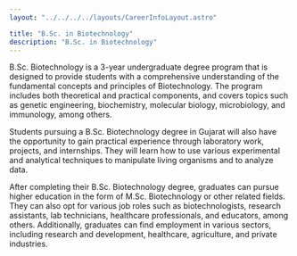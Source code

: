 ```yaml
---
layout: "../../../../layouts/CareerInfoLayout.astro"

title: "B.Sc. in Biotechnology"
description: "B.Sc. in Biotechnology"
---
```


B.Sc. Biotechnology is a 3-year undergraduate degree program that is designed to provide students with a comprehensive understanding of the fundamental concepts and principles of Biotechnology. The program includes both theoretical and practical components, and covers topics such as genetic engineering, biochemistry, molecular biology, microbiology, and immunology, among others.

Students pursuing a B.Sc. Biotechnology degree in Gujarat will also have the opportunity to gain practical experience through laboratory work, projects, and internships. They will learn how to use various experimental and analytical techniques to manipulate living organisms and to analyze data.

After completing their B.Sc. Biotechnology degree, graduates can pursue higher education in the form of M.Sc. Biotechnology or other related fields. They can also opt for various job roles such as biotechnologists, research assistants, lab technicians, healthcare professionals, and educators, among others. Additionally, graduates can find employment in various sectors, including research and development, healthcare, agriculture, and private industries.

